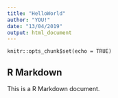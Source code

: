 ```yaml
---
title: "HelloWorld"
author: "YOU!"
date: "13/04/2019"
output: html_document
---
```


```{r setup, include=FALSE}
knitr::opts_chunk$set(echo = TRUE)
```

## R Markdown

This is a R Markdown document. 

